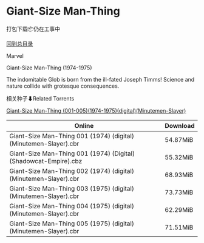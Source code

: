 # Giant-Size Man-Thing

打包下载📦仍在工事中

[回到总目录](/Catalogs.md)

Marvel

Giant-Size Man-Thing (1974-1975)

The indomitable Glob is born from the ill-fated Joseph Timms! Science and nature collide with grotesque consequences.





相关种子⬇Related Torrents

[Giant-Size Man-Thing (001-005)(1974-1975)(digital)(Minutemen-Slayer)](https://github.com/alicewish/markdown/blob/master/torrent/Giant-Size-Man-Thing--001-005--1974-1975--digital--Minutemen-Slayer.md)

Online | Download
--- | ---
Giant-Size Man-Thing 001 (1974) (digital) (Minutemen-Slayer).cbr | 54.87MiB
Giant-Size Man-Thing 001 (1974) (Digital) (Shadowcat-Empire).cbz | 55.32MiB
Giant-Size Man-Thing 002 (1974) (digital) (Minutemen-Slayer).cbr | 68.93MiB
Giant-Size Man-Thing 003 (1975) (digital) (Minutemen-Slayer).cbr | 73.73MiB
Giant-Size Man-Thing 004 (1975) (digital) (Minutemen-Slayer).cbr | 62.29MiB
Giant-Size Man-Thing 005 (1975) (digital) (Minutemen-Slayer).cbr | 71.51MiB